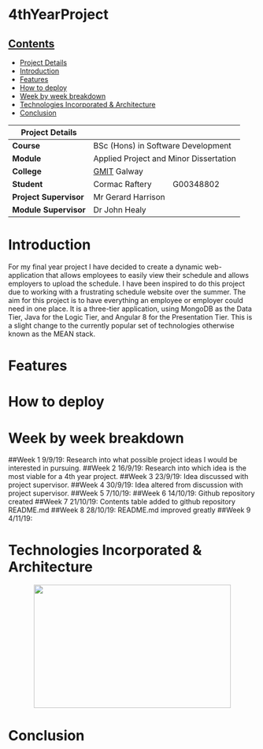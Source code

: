 # 4thYearProject

## [Contents](#contents)
* [Project Details](#details)
* [Introduction](#introduction)
* [Features](#features)
* [How to deploy](#deploy)
* [Week by week breakdown](#weekbyweek)
* [Technologies Incorporated & Architecture](#architecture) 
* [Conclusion](#conclusion)

| Project Details   |     |
| --- | --- |
| **Course** | BSc (Hons) in Software Development  |
| **Module** |  Applied Project and Minor Dissertation |
| **College** | [GMIT](http://www.gmit.ie/) Galway |
| **Student** | Cormac Raftery &nbsp;&nbsp;&nbsp;&nbsp;&nbsp;&nbsp;&nbsp;&nbsp; G00348802 |
| **Project Supervisor** | Mr Gerard Harrison |
| **Module Supervisor** | Dr John Healy |

# Introduction<a name = "introduction"></a>
For my final year project I have decided to create a dynamic web-application that allows employees to easily view their schedule and allows employers to upload the schedule. I have been inspired to do this project due to working with a frustrating schedule website over the summer. The aim for this project is to have everything an employee or employer could need in one place. It is a three-tier application, using MongoDB as the Data Tier, Java for the Logic Tier, and Angular 8 for the Presentation Tier. This is a slight change to the currently popular set of technologies otherwise known as the MEAN stack.

# Features<a name = "features"></a>

# How to deploy<a name = "deploy"></a>

# Week by week breakdown<a name = "weekbyweek"></a>
##Week 1 9/9/19:
Research into what possible project ideas I would be interested in pursuing. 
##Week 2 16/9/19:
Research into which idea is the most viable for a 4th year project.
##Week 3 23/9/19:
Idea discussed with project supervisor.
##Week 4 30/9/19:
Idea altered from discussion with project supervisor.
##Week 5 7/10/19:
##Week 6 14/10/19:
Github repository created
##Week 7 21/10/19:
Contents table added to github repository README.md
##Week 8 28/10/19:
README.md improved greatly
##Week 9 4/11/19:
# Technologies Incorporated & Architecture<a name = "architecture"></a>
<p align="center"><img src="https://hackernoon.com/hn-images/0*Nq9iCe61Aq5IxUGl.png" width="400" height="250"></p>

# Conclusion<a name = "conclusion"></a>

